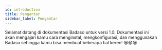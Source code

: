 ```yaml
---
id: introduction
title: Pengantar
sidebar_label: Pengantar
---
```


Selamat datang di dokumentasi Badaso untuk versi 1.0. Dokumentasi ini akan mengajari kamu cara menginstal, mengkonfigurasi, dan menggunakan Badaso sehingga kamu bisa membuat beberapa hal keren! 😎😎😎